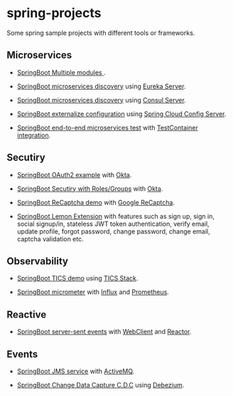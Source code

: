 # spring-projects

Some spring sample projects with different tools or frameworks.


## Microservices

- [SpringBoot Multiple modules ](./spring-multiple-modules/).

- [SpringBoot microservices discovery](./SpringBootMicroservicesDemo/) using [Eureka Server](https://github.com/spring-cloud/spring-cloud-netflix).

- [SpringBoot microservices discovery](./consul-microservice-discovery-sample/) using [Consul Server](http://consul.io).

- [SpringBoot externalize configuration](./externalize-config/) using [Spring Cloud Config Server](https://cloud.spring.io/spring-cloud-config/multi/multi__spring_cloud_config_server.html).

- [SpringBoot end-to-end microservices test](./testcontainer/) with  [TestContainer integration](http://testcontainers.org/).



## Secutiry

- [SpringBoot OAuth2 example](./oauth2login/) with [Okta](https://www.okta.com).

- [SpringBoot Secutiry with Roles/Groups](./okta-spring-security-roles-example/) with [Okta](https://www.okta.com).

- [SpringBoot ReCaptcha demo](./recaptcha-demo/) with [Google ReCaptcha](https://www.google.com/recaptcha/intro/v3.html).

- [SpringBoot Lemon Extension](./lemon-demo/) with features such as sign up, sign in, social signup/in, stateless JWT token authentication, verify email, update profile, forgot password, change password, change email, captcha validation etc.


## Observability

- [SpringBoot TICS demo](./spring-tick/) using [TICS Stack](http://influxdata.com/).

- [SpringBoot micrometer](./micrometer/) with [Influx](http://influxdata.com/) and [Prometheus](https://prometheus.io).


## Reactive

- [SpringBoot server-sent events](./webclient/) with [WebClient](https://docs.spring.io/spring/docs/current/spring-framework-reference/web-reactive.html#webflux-client) and [Reactor](https://projectreactor.io).


## Events

- [SpringBoot JMS service](./active-mq/active-mq-sender/) with [ActiveMQ](http://activemq.apache.org/).

- [SpringBoot Change Data Capture C.D.C](./debezium/) using [Debezium](https://debezium.io).


